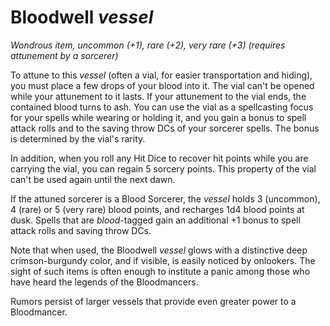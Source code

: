 # Bloodwell *vessel*
*Wondrous item, uncommon (+1), rare (+2), very rare (+3) (requires attunement by a sorcerer)*

To attune to this *vessel* (often a vial, for easier transportation and hiding), you must place a few drops of your blood into it. The vial can't be opened while your attunement to it lasts. If your attunement to the vial ends, the contained blood turns to ash. You can use the vial as a spellcasting focus for your spells while wearing or holding it, and you gain a bonus to spell attack rolls and to the saving throw DCs of your sorcerer spells. The bonus is determined by the vial's rarity.

In addition, when you roll any Hit Dice to recover hit points while you are carrying the vial, you can regain 5 sorcery points. This property of the vial can't be used again until the next dawn.

If the attuned sorcerer is a Blood Sorcerer, the *vessel* holds 3 (uncommon), 4 (rare) or 5 (very rare) blood points, and recharges 1d4 blood points at dusk. Spells that are *blood*-tagged gain an additional +1 bonus to spell attack rolls and saving throw DCs.

Note that when used, the Bloodwell *vessel* glows with a distinctive deep crimson-burgundy color, and if visible, is easily noticed by onlookers. The sight of such items is often enough to institute a panic among those who have heard the legends of the Bloodmancers.

Rumors persist of larger vessels that provide even greater power to a Bloodmancer.